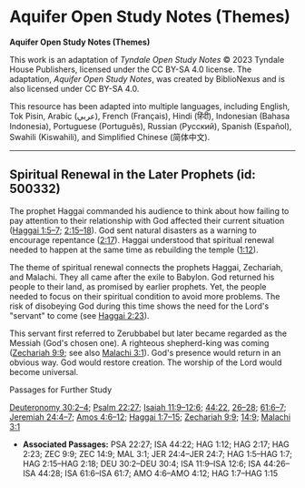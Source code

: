# Aquifer Open Study Notes (Themes)

**Aquifer Open Study Notes (Themes)**

This work is an adaptation of *Tyndale Open Study Notes* © 2023 Tyndale House Publishers, licensed under the CC BY\-SA 4\.0 license. The adaptation, *Aquifer Open Study Notes*, was created by BiblioNexus and is also licensed under CC BY\-SA 4\.0\.

This resource has been adapted into multiple languages, including English, Tok Pisin, Arabic (عربي), French (Français), Hindi (हिंदी), Indonesian (Bahasa Indonesia), Portuguese (Português), Russian (Русский), Spanish (Español), Swahili (Kiswahili), and Simplified Chinese (简体中文).



--------------------------------

## Spiritual Renewal in the Later Prophets (id: 500332)

The prophet Haggai commanded his audience to think about how failing to pay attention to their relationship with God affected their current situation ([Haggai 1:5–7](https://ref.ly/Hag1:5-Hag1:7); [2:15–18](https://ref.ly/Hag2:15-Hag2:18)). God sent natural disasters as a warning to encourage repentance ([2:17](https://ref.ly/Hag2:17)). Haggai understood that spiritual renewal needed to happen at the same time as rebuilding the temple ([1:12](https://ref.ly/Hag1:12)).

The theme of spiritual renewal connects the prophets Haggai, Zechariah, and Malachi. They all came after the exile to Babylon. God returned his people to their land, as promised by earlier prophets. Yet, the people needed to focus on their spiritual condition to avoid more problems. The risk of disobeying God during this time shows the need for the Lord's "servant" to come (see [Haggai 2:23](https://ref.ly/Hag2:23)). 

This servant first referred to Zerubbabel but later became regarded as the Messiah (God's chosen one). A righteous shepherd\-king was coming ([Zechariah 9:9](https://ref.ly/Zech9:9); see also [Malachi 3:1](https://ref.ly/Mal3:1)). God's presence would return in an obvious way. God would restore creation. The worship of the Lord would become universal.

Passages for Further Study

[Deuteronomy 30:2–4](https://ref.ly/Deut30:2-Deut30:4); [Psalm 22:27](https://ref.ly/Ps22:27); [Isaiah 11:9–12:6](https://ref.ly/Isa11:9-Isa12:6); [44:22](https://ref.ly/Isa44:22), [26–28](https://ref.ly/Isa44:26-Isa44:28); [61:6–7](https://ref.ly/Isa61:6-Isa61:7); [Jeremiah 24:4–7](https://ref.ly/Jer24:4-Jer24:7); [Amos 4:6–12](https://ref.ly/Amos4:6-Amos4:12); [Haggai 1:7–15](https://ref.ly/Hag1:7-Hag1:15); [Zechariah 9:9](https://ref.ly/Zech9:9); [14:9](https://ref.ly/Zech14:9); [Malachi 3:1](https://ref.ly/Mal3:1)

* **Associated Passages:** PSA 22:27; ISA 44:22; HAG 1:12; HAG 2:17; HAG 2:23; ZEC 9:9; ZEC 14:9; MAL 3:1; JER 24:4–JER 24:7; HAG 1:5–HAG 1:7; HAG 2:15–HAG 2:18; DEU 30:2–DEU 30:4; ISA 11:9–ISA 12:6; ISA 44:26–ISA 44:28; ISA 61:6–ISA 61:7; AMO 4:6–AMO 4:12; HAG 1:7–HAG 1:15

